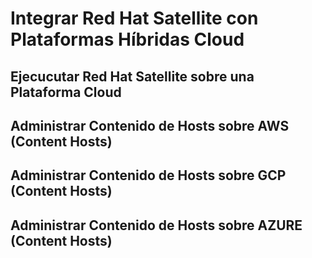 # Integrar Red Hat Satellite con Plataformas Híbridas Cloud

## Ejecucutar Red Hat Satellite sobre una Plataforma Cloud

## Administrar Contenido de Hosts sobre AWS (Content Hosts)

## Administrar Contenido de Hosts sobre GCP (Content Hosts)

## Administrar Contenido de Hosts sobre AZURE (Content Hosts)